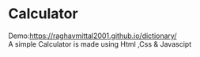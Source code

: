 # Calculator
Demo:https://raghavmittal2001.github.io/dictionary/<br>
A simple Calculator is made using Html ,Css & Javascipt 
